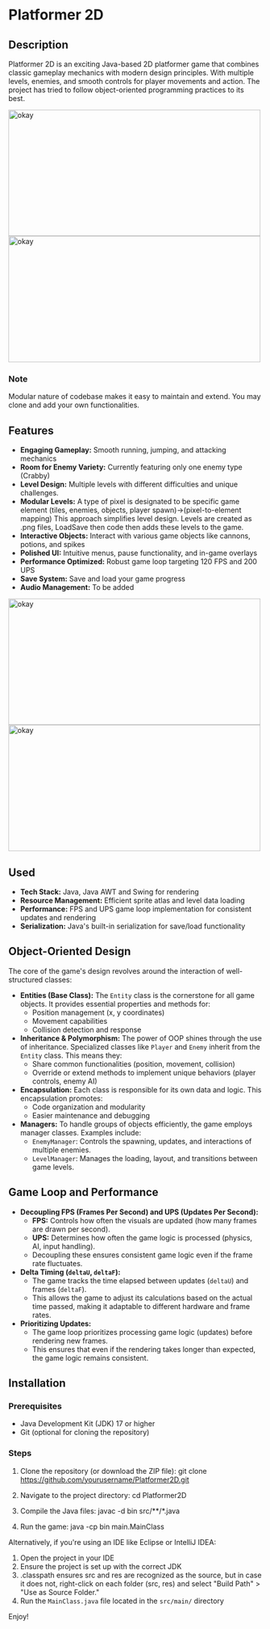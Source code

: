 # Platformer 2D

## Description
Platformer 2D is an exciting Java-based 2D platformer game that combines classic gameplay mechanics with modern design principles. With multiple levels, enemies, and smooth controls for player movements and action. The project has tried to follow object-oriented programming practices to its best.


<img src="https://i.imgur.com/i516Pch.png" alt="okay" width="500" height="250"><img src="https://i.imgur.com/2QCox1F.png" alt="okay" width="500" height="250">

### Note
Modular nature of codebase makes it easy to maintain and extend. You may clone and add your own functionalities.


## Features
- **Engaging Gameplay:** Smooth running, jumping, and attacking mechanics
- **Room for Enemy Variety:** Currently featuring only one enemy type (Crabby)
- **Level Design:** Multiple levels with different difficulties and unique challenges.
- **Modular Levels:** A type of pixel is designated to be specific game element (tiles, enemies, objects, player spawn)->(pixel-to-element mapping) This approach simplifies level design. Levels are created as .png files, LoadSave then code then adds these levels to the game.
- **Interactive Objects:** Interact with various game objects like cannons, potions, and spikes
- **Polished UI:** Intuitive menus, pause functionality, and in-game overlays
- **Performance Optimized:** Robust game loop targeting 120 FPS and 200 UPS
- **Save System:** Save and load your game progress
- **Audio Management:** To be added


<img src="https://i.imgur.com/Wl41Eao.png" alt="okay" width="500" height="250"><img src="https://i.imgur.com/qaypHAv.png" alt="okay" width="500" height="250">



## Used

- **Tech Stack:** Java,  Java AWT and Swing for rendering
- **Resource Management:** Efficient sprite atlas and level data loading
- **Performance:** FPS and UPS game loop implementation for consistent updates and rendering
- **Serialization:** Java's built-in serialization for save/load functionality


## Object-Oriented Design

The core of the game's design revolves around the interaction of well-structured classes:

- **Entities (Base Class):**  The `Entity` class is the cornerstone for all game objects. It provides essential properties and methods for:
    - Position management (x, y coordinates)
    - Movement capabilities
    - Collision detection and response
- **Inheritance & Polymorphism:** The power of OOP shines through the use of inheritance. Specialized classes like `Player` and `Enemy` inherit from the `Entity` class. This means they:
    - Share common functionalities (position, movement, collision)
    - Override or extend methods to implement unique behaviors (player controls, enemy AI)
- **Encapsulation:** Each class is responsible for its own data and logic. This encapsulation promotes:
    - Code organization and modularity
    - Easier maintenance and debugging
- **Managers:** To handle groups of objects efficiently, the game employs manager classes. Examples include:
    - `EnemyManager`: Controls the spawning, updates, and interactions of multiple enemies.
    - `LevelManager`:  Manages the loading, layout, and transitions between game levels.

## Game Loop and Performance

- **Decoupling FPS (Frames Per Second) and UPS (Updates Per Second):** 
    - **FPS:** Controls how often the visuals are updated (how many frames are drawn per second).
    - **UPS:** Determines how often the game logic is processed (physics, AI, input handling).
    - Decoupling these ensures consistent game logic even if the frame rate fluctuates.
- **Delta Timing (`deltaU`, `deltaF`):**
    - The game tracks the time elapsed between updates (`deltaU`) and frames (`deltaF`).
    - This allows the game to adjust its calculations based on the actual time passed, making it adaptable to different hardware and frame rates.
- **Prioritizing Updates:**
    - The game loop prioritizes processing game logic (updates) before rendering new frames.
    - This ensures that even if the rendering takes longer than expected, the game logic remains consistent.
 
## Installation

### Prerequisites
- Java Development Kit (JDK) 17 or higher
- Git (optional for cloning the repository)

### Steps
1. Clone the repository (or download the ZIP file): git clone https://github.com/yourusername/Platformer2D.git

2. Navigate to the project directory:
cd Platformer2D

3. Compile the Java files:
javac -d bin src/**/*.java
   
4. Run the game:
java -cp bin main.MainClass
   

Alternatively, if you're using an IDE like Eclipse or IntelliJ IDEA:

1. Open the project in your IDE
2. Ensure the project is set up with the correct JDK
3. .classpath ensures src and res are recognized as the source, but in case it does not, right-click on each folder (src, res) and select "Build Path" > "Use as Source Folder."
4. Run the `MainClass.java` file located in the `src/main/` directory

Enjoy!
